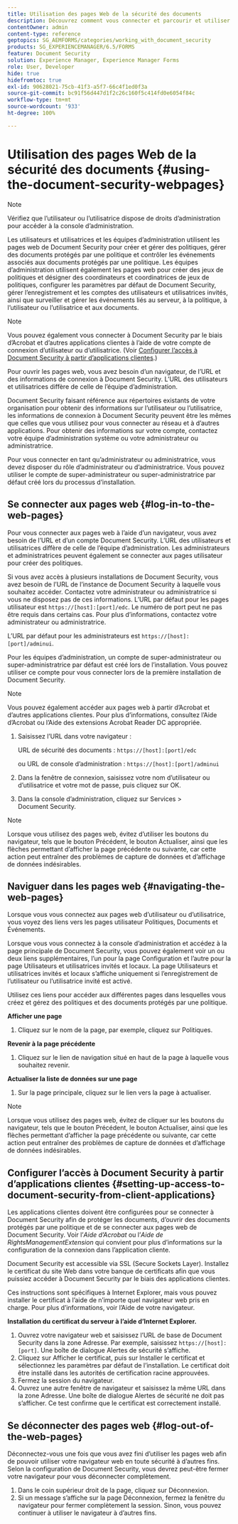 ```yaml
---
title: Utilisation des pages Web de la sécurité des documents
description: Découvrez comment vous connecter et parcourir et utiliser les pages web de Document Security.
contentOwner: admin
content-type: reference
geptopics: SG_AEMFORMS/categories/working_with_document_security
products: SG_EXPERIENCEMANAGER/6.5/FORMS
feature: Document Security
solution: Experience Manager, Experience Manager Forms
role: User, Developer
hide: true
hidefromtoc: true
exl-id: 90628021-75cb-41f3-a5f7-66c4f1ed0f3a
source-git-commit: bc91f56d447d1f2c26c160f5c414fd0e6054f84c
workflow-type: tm+mt
source-wordcount: '933'
ht-degree: 100%

---
```


# Utilisation des pages Web de la sécurité des documents {#using-the-document-security-webpages}

>[!NOTE]
> 
> Vérifiez que l’utilisateur ou l’utilisatrice dispose de droits d’administration pour accéder à la console d’administration.

Les utilisateurs et utilisatrices et les équipes d’administration utilisent les pages web de Document Security pour créer et gérer des politiques, gérer des documents protégés par une politique et contrôler les événements associés aux documents protégés par une politique. Les équipes d’administration utilisent également les pages web pour créer des jeux de politiques et désigner des coordinateurs et coordinatrices de jeux de politiques, configurer les paramètres par défaut de Document Security, gérer l’enregistrement et les comptes des utilisateurs et utilisatrices invités, ainsi que surveiller et gérer les événements liés au serveur, à la politique, à l’utilisateur ou l’utilisatrice et aux documents.

>[!NOTE]
>
>Vous pouvez également vous connecter à Document Security par le biais d’Acrobat et d’autres applications clientes à l’aide de votre compte de connexion d’utilisateur ou d’utilisatrice. (Voir [Configurer l’accès à Document Security à partir d’applications clientes](using-document-security-web-pages.md#setting-up-access-to-document-security-from-client-applications).)

Pour ouvrir les pages web, vous avez besoin d’un navigateur, de l’URL et des informations de connexion à Document Security. L’URL des utilisateurs et utilisatrices diffère de celle de l’équipe d’administration.

Document Security faisant référence aux répertoires existants de votre organisation pour obtenir des informations sur l’utilisateur ou l’utilisatrice, les informations de connexion à Document Security peuvent être les mêmes que celles que vous utilisez pour vous connecter au réseau et à d’autres applications. Pour obtenir des informations sur votre compte, contactez votre équipe d’administration système ou votre administrateur ou administratrice.

Pour vous connecter en tant qu’administrateur ou administratrice, vous devez disposer du rôle d’administrateur ou d’administratrice. Vous pouvez utiliser le compte de super-administrateur ou super-administratrice par défaut créé lors du processus d’installation.

## Se connecter aux pages web {#log-in-to-the-web-pages}

Pour vous connecter aux pages web à l’aide d’un navigateur, vous avez besoin de l’URL et d’un compte Document Security. L’URL des utilisateurs et utilisatrices diffère de celle de l’équipe d’administration. Les administrateurs et administratrices peuvent également se connecter aux pages utilisateur pour créer des politiques.

Si vous avez accès à plusieurs installations de Document Security, vous avez besoin de l’URL de l’instance de Document Security à laquelle vous souhaitez accéder. Contactez votre administrateur ou administratrice si vous ne disposez pas de ces informations. L’URL par défaut pour les pages utilisateur est `https://[host]:[port]/edc`. Le numéro de port peut ne pas être requis dans certains cas. Pour plus d’informations, contactez votre administrateur ou administratrice.

L’URL par défaut pour les administrateurs est `https://[host]:[port]/adminui`.

Pour les équipes d’administration, un compte de super-administrateur ou super-administratrice par défaut est créé lors de l’installation. Vous pouvez utiliser ce compte pour vous connecter lors de la première installation de Document Security.

>[!NOTE]
>
>Vous pouvez également accéder aux pages web à partir d’Acrobat et d’autres applications clientes. Pour plus dʼinformations, consultez l’Aide d’Acrobat ou l’Aide des extensions Acrobat Reader DC appropriée.

1. Saisissez l’URL dans votre navigateur :

   URL de sécurité des documents : `https://[host]:[port]/edc`

   ou URL de console d’administration : `https://[host]:[port]/adminui`

1. Dans la fenêtre de connexion, saisissez votre nom d’utilisateur ou d’utilisatrice et votre mot de passe, puis cliquez sur OK.
1. Dans la console d’administration, cliquez sur Services > Document Security.

>[!NOTE]
>
>Lorsque vous utilisez des pages web, évitez d’utiliser les boutons du navigateur, tels que le bouton Précédent, le bouton Actualiser, ainsi que les flèches permettant d’afficher la page précédente ou suivante, car cette action peut entraîner des problèmes de capture de données et d’affichage de données indésirables.

## Naviguer dans les pages web {#navigating-the-web-pages}

Lorsque vous vous connectez aux pages web d’utilisateur ou d’utilisatrice, vous voyez des liens vers les pages utilisateur Politiques, Documents et Événements.

Lorsque vous vous connectez à la console d’administration et accédez à la page principale de Document Security, vous pouvez également voir un ou deux liens supplémentaires, l’un pour la page Configuration et l’autre pour la page Utilisateurs et utilisatrices invités et locaux. La page Utilisateurs et utilisatrices invités et locaux s’affiche uniquement si l’enregistrement de l’utilisateur ou l’utilisatrice invité est activé.

Utilisez ces liens pour accéder aux différentes pages dans lesquelles vous créez et gérez des politiques et des documents protégés par une politique.

**Afficher une page**

1. Cliquez sur le nom de la page, par exemple, cliquez sur Politiques.

**Revenir à la page précédente**

1. Cliquez sur le lien de navigation situé en haut de la page à laquelle vous souhaitez revenir.

**Actualiser la liste de données sur une page**

1. Sur la page principale, cliquez sur le lien vers la page à actualiser.

>[!NOTE]
>
>Lorsque vous utilisez des pages web, évitez de cliquer sur les boutons du navigateur, tels que le bouton Précédent, le bouton Actualiser, ainsi que les flèches permettant d’afficher la page précédente ou suivante, car cette action peut entraîner des problèmes de capture de données et d’affichage de données indésirables.

## Configurer l’accès à Document Security à partir d’applications clientes {#setting-up-access-to-document-security-from-client-applications}

Les applications clientes doivent être configurées pour se connecter à Document Security afin de protéger les documents, d’ouvrir des documents protégés par une politique et de se connecter aux pages web de Document Security. Voir l’*Aide d’Acrobat* ou l’*Aide de RightsManagementExtension* qui convient pour plus d’informations sur la configuration de la connexion dans l’application cliente.

Document Security est accessible via SSL (Secure Sockets Layer). Installez le certificat du site Web dans votre banque de certificats afin que vous puissiez accéder à Document Security par le biais des applications clientes.

<!-- Fix broken link See Configuring SSL for information on SSL.-->

Ces instructions sont spécifiques à Internet Explorer, mais vous pouvez installer le certificat à l’aide de n’importe quel navigateur web pris en charge. Pour plus d’informations, voir l’Aide de votre navigateur.

**Installation du certificat du serveur à l’aide d’Internet Explorer.**

1. Ouvrez votre navigateur web et saisissez l’URL de base de Document Security dans la zone Adresse. Par exemple, saisissez `https://[host]:[port]`. Une boîte de dialogue Alertes de sécurité s’affiche.
1. Cliquez sur Afficher le certificat, puis sur Installer le certificat et sélectionnez les paramètres par défaut de l’installation. Le certificat doit être installé dans les autorités de certification racine approuvées.
1. Fermez la session du navigateur.
1. Ouvrez une autre fenêtre de navigateur et saisissez la même URL dans la zone Adresse. Une boîte de dialogue Alertes de sécurité ne doit pas s’afficher. Ce test confirme que le certificat est correctement installé.

## Se déconnecter des pages web {#log-out-of-the-web-pages}

Déconnectez-vous une fois que vous avez fini d’utiliser les pages web afin de pouvoir utiliser votre navigateur web en toute sécurité à d’autres fins. Selon la configuration de Document Security, vous devrez peut-être fermer votre navigateur pour vous déconnecter complètement.

1. Dans le coin supérieur droit de la page, cliquez sur Déconnexion.
1. Si un message s’affiche sur la page Déconnexion, fermez la fenêtre du navigateur pour fermer complètement la session. Sinon, vous pouvez continuer à utiliser le navigateur à d’autres fins.
